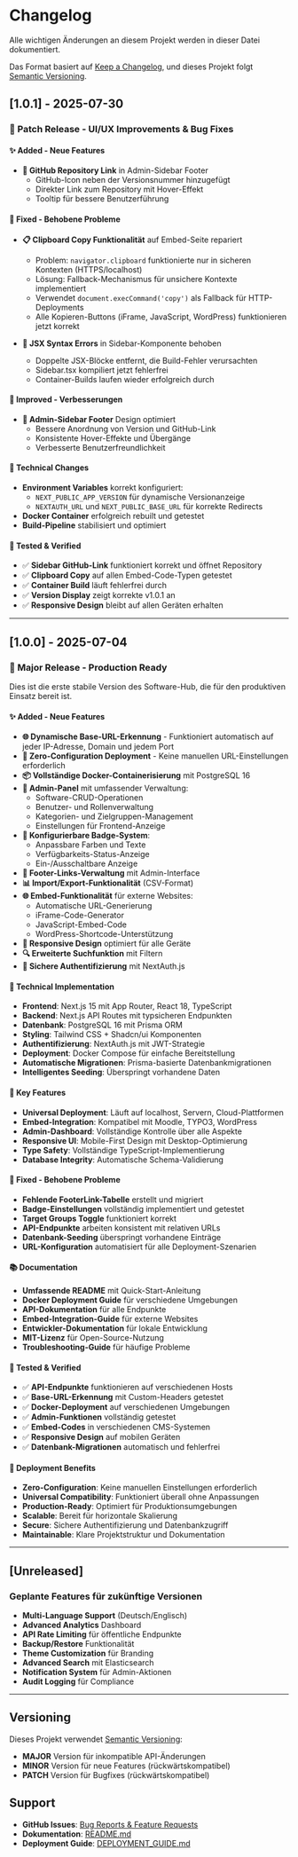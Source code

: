 # Changelog

Alle wichtigen Änderungen an diesem Projekt werden in dieser Datei dokumentiert.

Das Format basiert auf [Keep a Changelog](https://keepachangelog.com/de/1.0.0/),
und dieses Projekt folgt [Semantic Versioning](https://semver.org/spec/v2.0.0.html).

## [1.0.1] - 2025-07-30

### 🚀 Patch Release - UI/UX Improvements & Bug Fixes

#### ✨ Added - Neue Features
- **🔗 GitHub Repository Link** in Admin-Sidebar Footer
  - GitHub-Icon neben der Versionsnummer hinzugefügt
  - Direkter Link zum Repository mit Hover-Effekt
  - Tooltip für bessere Benutzerführung

#### 🐛 Fixed - Behobene Probleme
- **📋 Clipboard Copy Funktionalität** auf Embed-Seite repariert
  - Problem: `navigator.clipboard` funktionierte nur in sicheren Kontexten (HTTPS/localhost)
  - Lösung: Fallback-Mechanismus für unsichere Kontexte implementiert
  - Verwendet `document.execCommand('copy')` als Fallback für HTTP-Deployments
  - Alle Kopieren-Buttons (iFrame, JavaScript, WordPress) funktionieren jetzt korrekt

- **🔧 JSX Syntax Errors** in Sidebar-Komponente behoben
  - Doppelte JSX-Blöcke entfernt, die Build-Fehler verursachten
  - Sidebar.tsx kompiliert jetzt fehlerfrei
  - Container-Builds laufen wieder erfolgreich durch

#### 🎨 Improved - Verbesserungen
- **📱 Admin-Sidebar Footer** Design optimiert
  - Bessere Anordnung von Version und GitHub-Link
  - Konsistente Hover-Effekte und Übergänge
  - Verbesserte Benutzerfreundlichkeit

#### 🔧 Technical Changes
- **Environment Variables** korrekt konfiguriert:
  - `NEXT_PUBLIC_APP_VERSION` für dynamische Versionanzeige
  - `NEXTAUTH_URL` und `NEXT_PUBLIC_BASE_URL` für korrekte Redirects
- **Docker Container** erfolgreich rebuilt und getestet
- **Build-Pipeline** stabilisiert und optimiert

#### 🧪 Tested & Verified
- ✅ **Sidebar GitHub-Link** funktioniert korrekt und öffnet Repository
- ✅ **Clipboard Copy** auf allen Embed-Code-Typen getestet
- ✅ **Container Build** läuft fehlerfrei durch
- ✅ **Version Display** zeigt korrekte v1.0.1 an
- ✅ **Responsive Design** bleibt auf allen Geräten erhalten

---

## [1.0.0] - 2025-07-04

### 🚀 Major Release - Production Ready

Dies ist die erste stabile Version des Software-Hub, die für den produktiven Einsatz bereit ist.

#### ✨ Added - Neue Features
- **🌐 Dynamische Base-URL-Erkennung** - Funktioniert automatisch auf jeder IP-Adresse, Domain und jedem Port
- **🚀 Zero-Configuration Deployment** - Keine manuellen URL-Einstellungen erforderlich
- **📦 Vollständige Docker-Containerisierung** mit PostgreSQL 16
- **🔧 Admin-Panel** mit umfassender Verwaltung:
  - Software-CRUD-Operationen
  - Benutzer- und Rollenverwaltung
  - Kategorien- und Zielgruppen-Management
  - Einstellungen für Frontend-Anzeige
- **🎨 Konfigurierbare Badge-System**:
  - Anpassbare Farben und Texte
  - Verfügbarkeits-Status-Anzeige
  - Ein-/Ausschaltbare Anzeige
- **🔗 Footer-Links-Verwaltung** mit Admin-Interface
- **📊 Import/Export-Funktionalität** (CSV-Format)
- **🌐 Embed-Funktionalität** für externe Websites:
  - Automatische URL-Generierung
  - iFrame-Code-Generator
  - JavaScript-Embed-Code
  - WordPress-Shortcode-Unterstützung
- **📱 Responsive Design** optimiert für alle Geräte
- **🔍 Erweiterte Suchfunktion** mit Filtern
- **🔐 Sichere Authentifizierung** mit NextAuth.js

#### 🔧 Technical Implementation
- **Frontend**: Next.js 15 mit App Router, React 18, TypeScript
- **Backend**: Next.js API Routes mit typsicheren Endpunkten
- **Datenbank**: PostgreSQL 16 mit Prisma ORM
- **Styling**: Tailwind CSS + Shadcn/ui Komponenten
- **Authentifizierung**: NextAuth.js mit JWT-Strategie
- **Deployment**: Docker Compose für einfache Bereitstellung
- **Automatische Migrationen**: Prisma-basierte Datenbankmigrationen
- **Intelligentes Seeding**: Überspringt vorhandene Daten

#### 🌟 Key Features
- **Universal Deployment**: Läuft auf localhost, Servern, Cloud-Plattformen
- **Embed-Integration**: Kompatibel mit Moodle, TYPO3, WordPress
- **Admin-Dashboard**: Vollständige Kontrolle über alle Aspekte
- **Responsive UI**: Mobile-First Design mit Desktop-Optimierung
- **Type Safety**: Vollständige TypeScript-Implementierung
- **Database Integrity**: Automatische Schema-Validierung

#### 🐛 Fixed - Behobene Probleme
- **Fehlende FooterLink-Tabelle** erstellt und migriert
- **Badge-Einstellungen** vollständig implementiert und getestet
- **Target Groups Toggle** funktioniert korrekt
- **API-Endpunkte** arbeiten konsistent mit relativen URLs
- **Datenbank-Seeding** überspringt vorhandene Einträge
- **URL-Konfiguration** automatisiert für alle Deployment-Szenarien

#### 📚 Documentation
- **Umfassende README** mit Quick-Start-Anleitung
- **Docker Deployment Guide** für verschiedene Umgebungen
- **API-Dokumentation** für alle Endpunkte
- **Embed-Integration-Guide** für externe Websites
- **Entwickler-Dokumentation** für lokale Entwicklung
- **MIT-Lizenz** für Open-Source-Nutzung
- **Troubleshooting-Guide** für häufige Probleme

#### 🧪 Tested & Verified
- ✅ **API-Endpunkte** funktionieren auf verschiedenen Hosts
- ✅ **Base-URL-Erkennung** mit Custom-Headers getestet
- ✅ **Docker-Deployment** auf verschiedenen Umgebungen
- ✅ **Admin-Funktionen** vollständig getestet
- ✅ **Embed-Codes** in verschiedenen CMS-Systemen
- ✅ **Responsive Design** auf mobilen Geräten
- ✅ **Datenbank-Migrationen** automatisch und fehlerfrei

#### 🚀 Deployment Benefits
- **Zero-Configuration**: Keine manuellen Einstellungen erforderlich
- **Universal Compatibility**: Funktioniert überall ohne Anpassungen
- **Production-Ready**: Optimiert für Produktionsumgebungen
- **Scalable**: Bereit für horizontale Skalierung
- **Secure**: Sichere Authentifizierung und Datenbankzugriff
- **Maintainable**: Klare Projektstruktur und Dokumentation

---

## [Unreleased]

### Geplante Features für zukünftige Versionen
- **Multi-Language Support** (Deutsch/Englisch)
- **Advanced Analytics** Dashboard
- **API Rate Limiting** für öffentliche Endpunkte
- **Backup/Restore** Funktionalität
- **Theme Customization** für Branding
- **Advanced Search** mit Elasticsearch
- **Notification System** für Admin-Aktionen
- **Audit Logging** für Compliance

---

## Versioning

Dieses Projekt verwendet [Semantic Versioning](https://semver.org/):
- **MAJOR** Version für inkompatible API-Änderungen
- **MINOR** Version für neue Features (rückwärtskompatibel)
- **PATCH** Version für Bugfixes (rückwärtskompatibel)

## Support

- **GitHub Issues**: [Bug Reports & Feature Requests](https://github.com/noack-digital/software-hub/issues)
- **Dokumentation**: [README.md](README.md)
- **Deployment Guide**: [DEPLOYMENT_GUIDE.md](DEPLOYMENT_GUIDE.md)